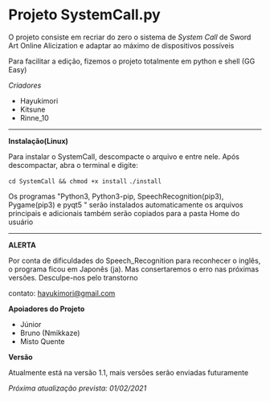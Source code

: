 # Projeto SystemCall.py

O projeto consiste em recriar do zero o sistema de _System Call_ de Sword Art Online Alicization e adaptar ao máximo de dispositivos possíveis

Para facilitar a edição, fizemos o projeto totalmente em python e shell (GG Easy)

*Criadores*

* Hayukimori 
* Kitsune
* Rinne_10


----------------------------------------------------

**Instalação(Linux)**

Para instalar o SystemCall, descompacte o arquivo e entre nele.
Após descompactar, abra o terminal e digite:

`cd SystemCall && chmod +x install`
`./install`


Os programas "Python3, Python3-pip, SpeechRecognition(pip3), Pygame(pip3) e pyqt5 " serão instalados automaticamente
os arquivos principais e adicionais também serão copiados para a pasta Home do usuário

----------------------------------------------------

**ALERTA**

Por conta de dificuldades do Speech_Recognition para reconhecer o inglês, o programa ficou em Japonês (ja). Mas consertaremos o erro nas próximas versões. Desculpe-nos pelo transtorno

contato: hayukimori@gmail.com



**Apoiadores do Projeto**

* Júnior
* Bruno (Nmikkaze)
* Misto Quente




**Versão**

Atualmente está na versão 1.1, mais versões serão enviadas futuramente

_Próxima atualização prevista: 01/02/2021_
